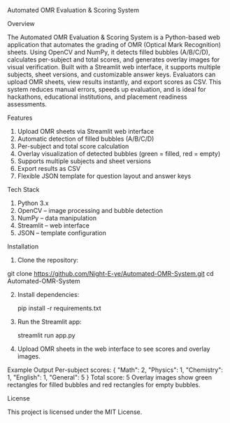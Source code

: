 Automated OMR Evaluation & Scoring System

Overview

The Automated OMR Evaluation & Scoring System is a Python-based web application that automates the grading of OMR (Optical Mark Recognition) sheets. Using OpenCV and NumPy, it detects filled bubbles (A/B/C/D), calculates per-subject and total scores, and generates overlay images for visual verification. Built with a Streamlit web interface, it supports multiple subjects, sheet versions, and customizable answer keys. Evaluators can upload OMR sheets, view results instantly, and export scores as CSV. This system reduces manual errors, speeds up evaluation, and is ideal for hackathons, educational institutions, and placement readiness assessments.

Features

1. Upload OMR sheets via Streamlit web interface
2. Automatic detection of filled bubbles (A/B/C/D)
3. Per-subject and total score calculation
4. Overlay visualization of detected bubbles (green = filled, red = empty)
5. Supports multiple subjects and sheet versions
6. Export results as CSV
7. Flexible JSON template for question layout and answer keys

Tech Stack

1. Python 3.x
2. OpenCV – image processing and bubble detection
3. NumPy – data manipulation
4. Streamlit – web interface
5. JSON – template configuration

Installation

1. Clone the repository:

git clone https://github.com/Night-E-ye/Automated-OMR-System.git
cd Automated-OMR-System

2. Install dependencies:

   pip install -r requirements.txt

3. Run the Streamlit app:

   streamlit run app.py

4. Upload OMR sheets in the web interface to see scores and overlay images.


Example Output
Per-subject scores:
{
  "Math": 2,
  "Physics": 1,
  "Chemistry": 1,
  "English": 1,
  "General": 5
}
Total score: 5
Overlay images show green rectangles for filled bubbles and red rectangles for empty bubbles.


License

This project is licensed under the MIT License.

